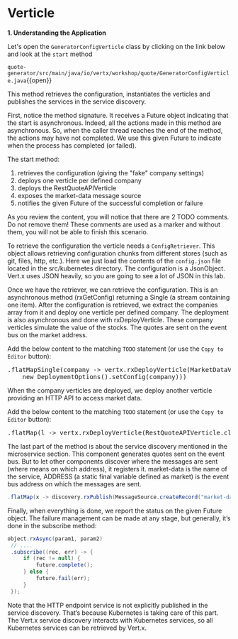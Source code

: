 # Verticle

**1. Understanding the Application**

Let's open the ``GeneratorConfigVerticle`` class by clicking on the link below and look at the `start` method

``quote-generator/src/main/java/io/vertx/workshop/quote/GeneratorConfigVerticle.java``{{open}}

This method retrieves the configuration, instantiates the verticles and publishes the services in the service discovery.

First, notice the method signature. It receives a Future object indicating that the start is asynchronous. Indeed, all the actions made in this method are asynchronous. So, when the caller thread reaches the end of the method, the actions may have not completed. We use this given Future to indicate when the process has completed (or failed).

The start method:

1. retrieves the configuration (giving the "fake" company settings)
2. deploys one verticle per defined company
3. deploys the RestQuoteAPIVerticle
4. exposes the market-data message source
5. notifies the given Future of the successful completion or failure

As you review the content, you will notice that there are 2 TODO comments. Do not remove them! These comments are used as a marker and without them, you will not be able to finish this scenario.

To retrieve the configuration the verticle needs a ``ConfigRetriever``. This object allows retrieving configuration chunks from different stores (such as git, files, http, etc.). Here we just load the contents of the ``config.json`` file located in the src/kubernetes directory. The configuration is a JsonObject. Vert.x uses JSON heavily, so you are going to see a lot of JSON in this lab.

Once we have the retriever, we can retrieve the configuration. This is an asynchronous method (rxGetConfig) returning a Single (a stream containing one item). After the configuration is retrieved, we extract the companies array from it and deploy one verticle per defined company. The deployment is also asynchronous and done with rxDeployVerticle. These company verticles simulate the value of the stocks. The quotes are sent on the event bus on the market address.

Add the below content to the matching `TODO` statement (or use the `Copy to Editor` button):
      
<pre class="file" data-filename="src/main/java/io/vertx/workshop/quote/GeneratorConfigVerticle.java" data-target="insert" data-marker="// TODO: MarketDataVerticle">
.flatMapSingle(company -> vertx.rxDeployVerticle(MarketDataVerticle.class.getName(),
    new DeploymentOptions().setConfig(company)))
</pre>

When the company verticles are deployed, we deploy another verticle providing an HTTP API to access market data. 

Add the below content to the matching `TODO` statement (or use the `Copy to Editor` button):

<pre class="file" data-filename="src/main/java/io/vertx/workshop/quote/GeneratorConfigVerticle.java" data-target="insert" data-marker="// TODO: RestQuoteAPIVerticle">
.flatMap(l -> vertx.rxDeployVerticle(RestQuoteAPIVerticle.class.getName()))
</pre>

The last part of the method is about the service discovery mentioned in the microservice section. This component generates quotes sent on the event bus. But to let other components discover where the messages are sent (where means on which address), it registers it. market-data is the name of the service, ADDRESS (a static final variable defined as market) is the event bus address on which the messages are sent.

```java
.flatMap(x -> discovery.rxPublish(MessageSource.createRecord("market-data", ADDRESS)))
```

Finally, when everything is done, we report the status on the given Future object. The failure management can be made at any stage, but generally, it’s done in the subscribe method:
                                                                                   
```java
object.rxAsync(param1, param2)
 // ....
 .subscribe((rec, err) -> {
     if (rec != null) {
         future.complete();
     } else {
         future.fail(err);
     }
 });
```

Note that the HTTP endpoint service is not explicitly published in the service discovery. That’s because Kubernetes is taking care of this part. The Vert.x service discovery interacts with Kubernetes services, so all Kubernetes services can be retrieved by Vert.x.